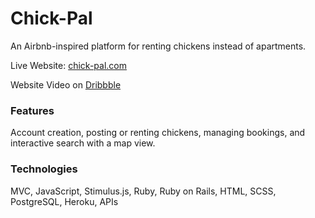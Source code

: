 # Chick-Pal 
An Airbnb-inspired platform for renting chickens instead of apartments. 
 
Live Website: [chick-pal.com](https://chick-pal.herokuapp.com) 
 
Website Video on [Dribbble](https://dribbble.com/shots/22382251-Chick-Pal-Rent-Chickens) 
 
### Features   
Account creation, posting or renting chickens, managing bookings, and interactive search with a map view. 
  
### Technologies   
MVC, JavaScript, Stimulus.js, Ruby, Ruby on Rails, HTML, SCSS, PostgreSQL, Heroku, APIs  
   
